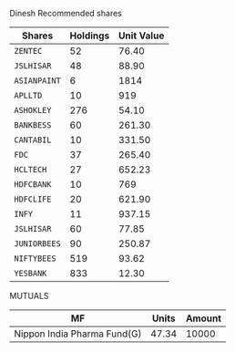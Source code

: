 
Dinesh Recommended shares

| Shares | Holdings | Unit Value |
| --- 	 | ---      | ---        |
| `ZENTEC`    | 52  | 76.40      |
| `JSLHISAR`  | 48  | 88.90      |
| `ASIANPAINT`| 6   | 1814       |
| `APLLTD` |  10 | 919 |
| `ASHOKLEY` | 276 | 54.10 |
| `BANKBESS` | 60  | 261.30 |
| `CANTABIL` | 10  | 331.50 |
| `FDC`     | 37  | 265.40 |
| `HCLTECH`| 27  | 652.23 |
| `HDFCBANK`| 10 | 769    |
| `HDFCLIFE`| 20 | 621.90 |
| `INFY`    | 11 | 937.15 |
| `JSLHISAR`| 60 | 77.85  |
| `JUNIORBEES`|90 | 250.87 |
| `NIFTYBEES`| 519 | 93.62 |
| `YESBANK`  | 833 | 12.30 |

MUTUALS

| MF | Units | Amount |
| --- 	 | ---      | ---        |
| Nippon India Pharma Fund(G) | 47.34 | 10000 |

